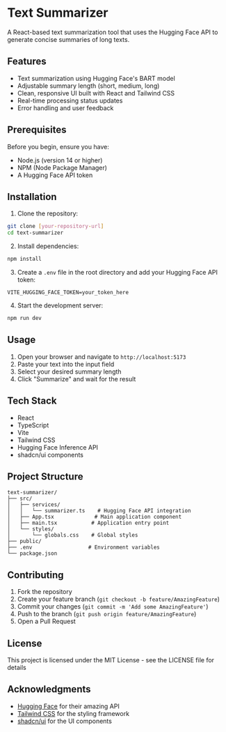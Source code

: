 # Text Summarizer

A React-based text summarization tool that uses the Hugging Face API to generate concise summaries of long texts.

## Features

- Text summarization using Hugging Face's BART model
- Adjustable summary length (short, medium, long)
- Clean, responsive UI built with React and Tailwind CSS
- Real-time processing status updates
- Error handling and user feedback

## Prerequisites

Before you begin, ensure you have:
- Node.js (version 14 or higher)
- NPM (Node Package Manager)
- A Hugging Face API token

## Installation

1. Clone the repository:
```bash
git clone [your-repository-url]
cd text-summarizer
```

2. Install dependencies:
```bash
npm install
```

3. Create a `.env` file in the root directory and add your Hugging Face API token:
```env
VITE_HUGGING_FACE_TOKEN=your_token_here
```

4. Start the development server:
```bash
npm run dev
```

## Usage

1. Open your browser and navigate to `http://localhost:5173`
2. Paste your text into the input field
3. Select your desired summary length
4. Click "Summarize" and wait for the result

## Tech Stack

- React
- TypeScript
- Vite
- Tailwind CSS
- Hugging Face Inference API
- shadcn/ui components

## Project Structure

```
text-summarizer/
├── src/
│   ├── services/
│   │   └── summarizer.ts    # Hugging Face API integration
│   ├── App.tsx             # Main application component
│   ├── main.tsx           # Application entry point
│   └── styles/
│       └── globals.css    # Global styles
├── public/
├── .env                  # Environment variables
└── package.json
```

## Contributing

1. Fork the repository
2. Create your feature branch (`git checkout -b feature/AmazingFeature`)
3. Commit your changes (`git commit -m 'Add some AmazingFeature'`)
4. Push to the branch (`git push origin feature/AmazingFeature`)
5. Open a Pull Request

## License

This project is licensed under the MIT License - see the LICENSE file for details

## Acknowledgments

- [Hugging Face](https://huggingface.co/) for their amazing API
- [Tailwind CSS](https://tailwindcss.com) for the styling framework
- [shadcn/ui](https://ui.shadcn.com/) for the UI components

